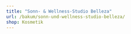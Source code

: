 ```yaml
---
title: "Sonn- & Wellness-Studio Belleza"
url: /bakum/sonn-und-wellness-studio-belleza/
shop: Kosmetik
---
```

